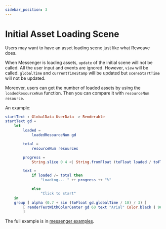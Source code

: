 ```yaml
---
sidebar_position: 3
---
```


# Initial Asset Loading Scene

Users may want to have an asset loading scene just like what Reweave does.

When Messenger is loading assets, `update` of the initial scene will not be called. All the user input and events are ignored. However, `view` will be called. `globalTime` and `currentTimeStamp` will be updated but `sceneStartTime` will not be updated.

Moreover, users can get the number of loaded assets by using the `loadedResourceNum` function. Then you can compare it with `resourceNum resource`.

An example:

```elm
startText : GlobalData UserData -> Renderable
startText gd =
    let
        loaded =
            loadedResourceNum gd

        total =
            resourceNum resources

        progress =
            String.slice 0 4 <| String.fromFloat (toFloat loaded / toFloat total * 100)

        text =
            if loaded /= total then
                "Loading... " ++ progress ++ "%"

            else
                "Click to start"
    in
    group [ alpha (0.7 + sin (toFloat gd.globalTime / 10) / 3) ]
        [ renderTextWithColorCenter gd 60 text "Arial" Color.black ( 960, 900 )
        ]
```

The full example is in [messenger examples](https://github.com/linsyking/messenger-examples/tree/main/spritesheet).
